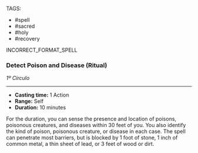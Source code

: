 TAGS:
- #spell
- #sacred
- #holy
- #recovery

INCORRECT_FORMAT_SPELL
### Detect Poison and Disease (Ritual)
*1º Círculo*
___
- **Casting time:** 1 Action
- **Range:** Self
- **Duration:** 10 minutes

For the duration, you can sense the presence and location of poisons, poisonous creatures, and diseases within 30 feet of you. You also identify the kind of poison, poisonous creature, or disease in each case. The spell can penetrate most barriers, but is blocked by 1 foot of stone, 1 inch of common metal, a thin sheet of lead, or 3 feet of wood or dirt.
